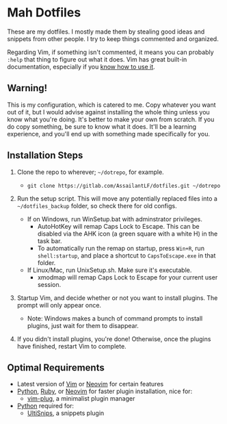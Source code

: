 # Mah Dotfiles
These are my dotfiles. I mostly made them by stealing good ideas and snippets
from other people. I try to keep things commented and organized.

Regarding Vim, if  something isn't commented, it means you can probably `:help`
that thing to figure out what it does. Vim has great built-in documentation,
especially if you [know how to use it](http://derekwyatt.org/vim/tutorials/novice/#Help).

## Warning!
This is my configuration, which is catered to me. Copy whatever you want out of
it, but I would advise against installing the whole thing unless you know what
you're doing.  It's better to make your own from scratch. If you do copy
something, be sure to know what it does.  It'll be a learning experience, and
you'll end up with something made specifically for you.

## Installation Steps
1. Clone the repo to wherever; `~/dotrepo`, for example.
    * `git clone https://gitlab.com/AssailantLF/dotfiles.git ~/dotrepo`

2. Run the setup script. This will move any potentially replaced files into
   a `~/dotfiles_backup` folder, so check there for old configs.
    * If on Windows, run WinSetup.bat with adminstrator privileges.
        * AutoHotKey will remap Caps Lock to Escape. This can be disabled via
          the AHK icon (a green square with a white H) in the task bar.
        * To automatically run the remap on startup, press `Win+R`, run
          `shell:startup`, and place a shortcut to `CapsToEscape.exe` in that
          folder.
    * If Linux/Mac, run UnixSetup.sh. Make sure it's executable.
        * xmodmap will remap Caps Lock to Escape for your current user session.

3. Startup Vim, and decide whether or not you want to install plugins. The
   prompt will only appear once.
    * Note: Windows makes a bunch of command prompts to install plugins, just
      wait for them to disappear.

4. If you didn't install plugins, you're done! Otherwise, once the plugins have
   finished, restart Vim to complete.

## Optimal Requirements
* Latest version of [Vim](http://www.vim.org/) or [Neovim](https://neovim.io/) for certain features
* [Python](https://www.python.org/downloads/), [Ruby](https://www.ruby-lang.org/en/downloads/), or [Neovim](https://neovim.io/) for faster plugin installation, nice for:
    * [vim-plug](https://github.com/junegunn/vim-plug), a minimalist plugin manager
* [Python](https://www.python.org/downloads/) required for:
    * [UltiSnips](https://github.com/SirVer/ultisnips), a snippets plugin
